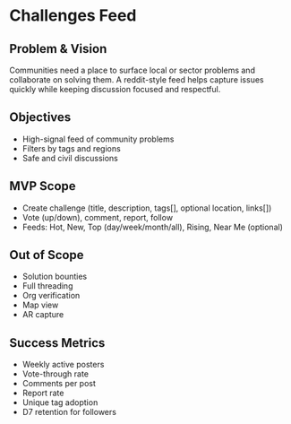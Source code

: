 # Challenges Feed

## Problem & Vision
Communities need a place to surface local or sector problems and collaborate on solving them. A reddit-style feed helps capture issues quickly while keeping discussion focused and respectful.

## Objectives
- High-signal feed of community problems
- Filters by tags and regions
- Safe and civil discussions

## MVP Scope
- Create challenge (title, description, tags[], optional location, links[])
- Vote (up/down), comment, report, follow
- Feeds: Hot, New, Top (day/week/month/all), Rising, Near Me (optional)

## Out of Scope
- Solution bounties
- Full threading
- Org verification
- Map view
- AR capture

## Success Metrics
- Weekly active posters
- Vote-through rate
- Comments per post
- Report rate
- Unique tag adoption
- D7 retention for followers
